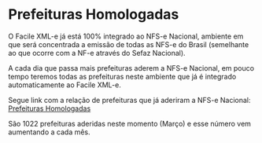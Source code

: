 # Prefeituras Homologadas

O Facile XML-e já está 100% integrado ao NFS-e Nacional, ambiente em que será concentrada a emissão de todas as NFS-e do Brasil (semelhante ao que ocorre com a NF-e através do Sefaz Nacional).

A cada dia que passa mais prefeituras aderem a NFS-e Nacional, em pouco tempo teremos todas as prefeituras neste ambiente que já é integrado automaticamente ao Facile XML-e.

Segue link com a relação de prefeituras que já aderiram a NFS-e Nacional: [Prefeituras Homologadas](http://suporte.facilesistemas.com.br/)

São 1022 prefeituras aderidas neste momento (Março) e esse número vem aumentando a cada mês.